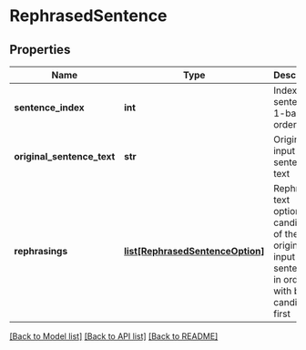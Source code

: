 # RephrasedSentence

## Properties
Name | Type | Description | Notes
------------ | ------------- | ------------- | -------------
**sentence_index** | **int** | Index of the sentence, 1-based, ordered | [optional] 
**original_sentence_text** | **str** | Original input sentence text | [optional] 
**rephrasings** | [**list[RephrasedSentenceOption]**](RephrasedSentenceOption.md) | Rephrasing text options, candidates of the original input sentence, in order - with best candidate first | [optional] 

[[Back to Model list]](../README.md#documentation-for-models) [[Back to API list]](../README.md#documentation-for-api-endpoints) [[Back to README]](../README.md)



